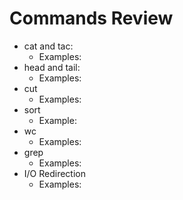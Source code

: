 # Commands Review 
* cat and tac:
  * Examples:
* head and tail:
  * Examples:
* cut
  * Examples:
* sort
  * Example:
* wc
  * Examples:
* grep
  * Examples:
* I/O Redirection
  * Examples:

